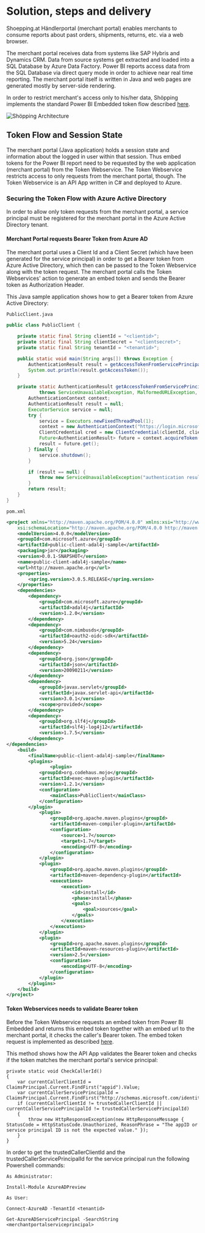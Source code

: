 # Solution, steps and delivery
Shoepping.at Händlerportal (merchant portal) enables merchants to consume reports about past orders, shipments, returns, etc. via a web browser.

The merchant portal receives data from systems like SAP Hybris and Dynamics CRM. Data from source systems get extracted and loaded into a SQL Database by Azure Data Factory. Power BI reports access data from the SQL Database via direct query mode in order to achieve near real time reporting.
The merchant portal itself is written in Java and web pages are generated mostly by server-side rendering.

In order to restrict merchant's access only to his/her data, Shöpping implements the standard Power BI Embedded token flow described [here][1].

![Shöpping Architecture][architecture]

## Token Flow and Session State
The merchant portal (Java application) holds a session state and information about the logged in user within that session. Thus embed tokens for the Power BI report need to be requested by the web application (merchant portal) from the Token Webservice. 
The Token Webservice restricts access to only requests from the merchant portal, though. The Token Webservice is an API App written in C# and deployed to Azure.

### Securing the Token Flow with Azure Active Directory 
In order to allow only token requests from the merchant portal, a service principal must be registered for the merchant portal in the Azure Active Directory tenant.

#### Merchant Portal requests Bearer Token from Azure AD ###
The merchant portal uses a Client Id and a Client Secret (which have been generated for the service principal) in order to get a Bearer token from Azure Active Directory, which then can be passed to the Token Webservice along with the token request. The merchant portal calls the Token Webservices' action to generate an embed token and sends the Bearer token as Authorization Header.

This Java sample application shows how to get a Bearer token from Azure Active Directory: 

`PublicClient.java`
```java
public class PublicClient {

    private static final String clientId = "<clientid>";
    private static final String clientSecret = "<clientsecret>";
    private static final String tenantId = "<tenantid>";

    public static void main(String args[]) throws Exception {
        AuthenticationResult result = getAccessTokenFromServicePrincipalCredentials();
        System.out.println(result.getAccessToken());
    }

    private static AuthenticationResult getAccessTokenFromServicePrincipalCredentials()
            throws ServiceUnavailableException, MalformedURLException, ExecutionException, InterruptedException {
        AuthenticationContext context;
        AuthenticationResult result = null;
        ExecutorService service = null;
        try {
            service = Executors.newFixedThreadPool(1);
            context = new AuthenticationContext("https://login.microsoftonline.com/" + tenantId, false, service);
            ClientCredential cred = new ClientCredential(clientId, clientSecret);
            Future<AuthenticationResult> future = context.acquireToken("<tokenwebserviceurl>", cred, null);
            result = future.get();
        } finally {
            service.shutdown();
        }

        if (result == null) {
            throw new ServiceUnavailableException("authentication result was null");
        }
        return result;
    }
}
```
`pom.xml`
```xml
<project xmlns="http://maven.apache.org/POM/4.0.0" xmlns:xsi="http://www.w3.org/2001/XMLSchema-instance"
	xsi:schemaLocation="http://maven.apache.org/POM/4.0.0 http://maven.apache.org/maven-v4_0_0.xsd">
	<modelVersion>4.0.0</modelVersion>
	<groupId>com.microsoft.azure</groupId>
	<artifactId>public-client-adal4j-sample</artifactId>
	<packaging>jar</packaging>
	<version>0.0.1-SNAPSHOT</version>
	<name>public-client-adal4j-sample</name>
	<url>http://maven.apache.org</url>
	<properties>
		<spring.version>3.0.5.RELEASE</spring.version>
	</properties>
	<dependencies>
		<dependency>
			<groupId>com.microsoft.azure</groupId>
			<artifactId>adal4j</artifactId>
			<version>1.2.0</version>
		</dependency>
		<dependency>
			<groupId>com.nimbusds</groupId>
			<artifactId>oauth2-oidc-sdk</artifactId>
			<version>5.24</version>
		</dependency>
		<dependency>
			<groupId>org.json</groupId>
			<artifactId>json</artifactId>
			<version>20090211</version>
		</dependency>
		<dependency>
			<groupId>javax.servlet</groupId>
			<artifactId>javax.servlet-api</artifactId>
			<version>3.0.1</version>
			<scope>provided</scope>
		</dependency>
		<dependency>
			<groupId>org.slf4j</groupId>
			<artifactId>slf4j-log4j12</artifactId>
			<version>1.7.5</version>
		</dependency>
</dependencies>
	<build>
		<finalName>public-client-adal4j-sample</finalName>
		<plugins>
		        <plugin>
            <groupId>org.codehaus.mojo</groupId>
            <artifactId>exec-maven-plugin</artifactId>
            <version>1.2.1</version>
            <configuration>
                <mainClass>PublicClient</mainClass>
            </configuration>
        </plugin>
			<plugin>
				<groupId>org.apache.maven.plugins</groupId>
				<artifactId>maven-compiler-plugin</artifactId>
				<configuration>
					<source>1.7</source>
					<target>1.7</target>
					<encoding>UTF-8</encoding>
				</configuration>
			</plugin>
			<plugin>
				<groupId>org.apache.maven.plugins</groupId>
				<artifactId>maven-dependency-plugin</artifactId>
				<executions>
					<execution>
						<id>install</id>
						<phase>install</phase>
						<goals>
							<goal>sources</goal>
						</goals>
					</execution>
				</executions>
			</plugin>
			<plugin>
				<groupId>org.apache.maven.plugins</groupId>
				<artifactId>maven-resources-plugin</artifactId>
				<version>2.5</version>
				<configuration>
					<encoding>UTF-8</encoding>
				</configuration>
			</plugin>
		</plugins>
	</build>
</project>
```
#### Token Webservices needs to validate Bearer token
Before the Token Webservice requests an embed token from Power BI Embedded and returns this embed token together with an embed url to the merchant portal, it checks the caller's Bearer token.
The embed token request is implemented as described [here][2].

This method shows how the API App validates the Bearer token and checks if the token matches the merchant portal's service principal:

```CSharp
private static void CheckCallerId()
{
    var currentCallerClientId = ClaimsPrincipal.Current.FindFirst("appid").Value;
    var currentCallerServicePrincipalId = ClaimsPrincipal.Current.FindFirst("http://schemas.microsoft.com/identity/claims/objectidentifier").Value;
    if (currentCallerClientId != trustedCallerClientId || currentCallerServicePrincipalId != trustedCallerServicePrincipalId)
    {
        throw new HttpResponseException(new HttpResponseMessage { StatusCode = HttpStatusCode.Unauthorized, ReasonPhrase = "The appID or service principal ID is not the expected value." });
    }
}
```
In order to get the trustedCallerClientId and the trustedCallerServicePrincipalId for the service principal run the following Powershell commands:

`As Administrator:`
```
Install-Module AzureADPreview
```
`As User:`
```
Connect-AzureAD -TenantId <tenantid>

Get-AzureADServicePrincipal -SearchString <merchantportalserviceprincipal> 
```

[architecture]: https://flmaderblob.blob.core.windows.net/accend/architecture.png

[1]: https://docs.microsoft.com/en-us/azure/power-bi-embedded/power-bi-embedded-app-token-flow
[2]:https://github.com/Azure-Samples/powerbi-dotnet-server-aspnet-web-api